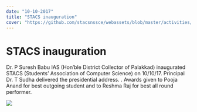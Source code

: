 ```yaml
---
date: "10-10-2017"
title: "STACS inauguration"
cover: "https://github.com/stacsnssce/webassets/blob/master/activities/Page-6-Image-12.jpg?raw=true"
---
```

# STACS inauguration

Dr. P Suresh Babu IAS (Hon’ble District Collector of Palakkad) inaugurated STACS (Students’ Association of Computer Science) on 10/10/17. Principal Dr. T Sudha delivered the presidential address. . Awards given to Pooja Anand for best outgoing student and to Reshma Raj for best all round performer.

![](https://user-images.githubusercontent.com/47708978/88656821-86c3e380-d0ee-11ea-88b5-c872ed865d5d.jpg)
